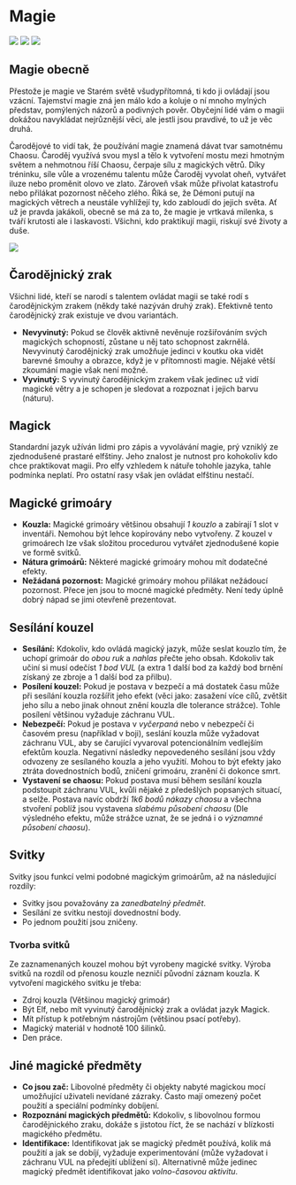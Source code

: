 # Magie

<img src="/assets/sep_line.png"/>

<img src="/assets/Magic.webp"/>

<img src="/assets/sep_line.png"/>

## Magie obecně

Přestože je magie ve Starém světě všudypřítomná, ti kdo ji ovládají jsou vzácní. Tajemství magie zná jen málo kdo a koluje o ní mnoho mylných představ, pomýlených názorů a podivných pověr. Obyčejní lidé vám o magii dokážou navykládat nejrůznější věci, ale jestli jsou pravdivé, to už je věc druhá.

Čarodějové to vidí tak, že používání magie znamená dávat tvar samotnému Chaosu. Čaroděj využívá svou mysl a tělo k vytvoření mostu mezi hmotným světem a nehmotnou říší Chaosu, čerpaje sílu z magických větrů. Díky tréninku, síle vůle a vrozenému talentu může Čaroděj vyvolat oheň, vytvářet iluze nebo proměnit olovo ve zlato. Zároveň však může přivolat katastrofu nebo přilákat pozornost něčeho zlého. Říká se, že Démoni putují na magických větrech a neustále vyhlížejí ty, kdo zabloudí do jejich světa. Ať už je pravda jakákoli, obecně se má za to, že magie je vrtkavá milenka, s tváří krutosti ale i laskavosti. Všichni, kdo praktikují magii, riskují své životy a duše.

<img src="/assets/sep_line.png"/>

## Čarodějnický zrak

Všichni lidé, kteří se narodí s talentem ovládat magii se také rodí s čarodějnickým zrakem (někdy také nazýván druhý zrak). Efektivně tento čarodějnický zrak existuje ve dvou variantách.

- **Nevyvinutý:** Pokud se člověk aktivně nevěnuje rozšiřováním svých magických schopností, zůstane u něj tato schopnost zakrnělá. Nevyvinutý čarodějnický zrak umožňuje jedinci v koutku oka vidět barevné šmouhy a obrazce, když je v přítomnosti magie. Nějaké větší zkoumání magie však není možné.
- **Vyvinutý:** S vyvinutý čarodějnickým zrakem však jedinec už vidí magické větry a je schopen je sledovat a rozpoznat i jejich barvu (náturu).

## Magick

Standardní jazyk užíván lidmi pro zápis a vyvolávání magie, prý vzniklý ze zjednodušené prastaré elfštiny. Jeho znalost je nutnost pro kohokoliv kdo chce praktikovat magii. Pro elfy vzhledem k nátuře tohohle jazyka, tahle podmínka neplatí. Pro ostatní rasy však jen ovládat elfštinu nestačí.

## Magické grimoáry

- **Kouzla:** Magické grimoáry většinou obsahují *1 kouzlo* a zabírají 1 slot v inventáři. Nemohou být lehce kopírovány nebo vytvořeny. Z kouzel v grimoárech lze však složitou procedurou vytvářet zjednodušené kopie ve formě svitků.
- **Nátura grimoárů:** Některé magické grimoáry mohou mít dodatečné efekty.
- **Nežádaná pozornost:** Magické grimoáry mohou přilákat nežádoucí pozornost. Přece jen jsou to mocné magické předměty. Není tedy úplně dobrý nápad se jimi otevřeně prezentovat.

## Sesílání kouzel

- **Sesílání:** Kdokoliv, kdo ovládá magický jazyk, může seslat kouzlo tím, že uchopí grimoár do *obou ruk* a *nahlas* přečte jeho obsah. Kdokoliv tak učiní si musí odečíst *1 bod VUL* (a extra 1 další bod za každý bod brnění získaný ze zbroje a 1 další bod za přilbu).
- **Posílení kouzel:** Pokud je postava v bezpečí a má dostatek času může při sesílání kouzla rozšířit jeho efekt (věci jako: zasažení více cílů, zvětšit jeho sílu a nebo jinak ohnout znění kouzla dle tolerance strážce). Tohle posílení většinou vyžaduje záchranu VUL.
- **Nebezpečí:** Pokud je postava v *vyčerpaná* nebo v nebezpečí či časovém presu (například v boji), seslání kouzla může vyžadovat záchranu VUL, aby se čarující vyvaroval potencionálním vedlejším efektům kouzla. Negativní následky nepovedeného sesílání jsou vždy odvozeny ze sesílaného kouzla a jeho využití. Mohou to být efekty jako ztráta dovednostních bodů, zničení grimoáru, zranění či dokonce smrt.
- **Vystavení se chaosu:** Pokud postava musí během sesílání kouzla podstoupit záchranu VUL, kvůli nějaké z předešlých popsaných situací, a selže. Postava navíc obdrží *1k6 bodů nákazy chaosu* a všechna stvoření poblíž jsou vystavena *slabému působení chaosu* (Dle výsledného efektu, může strážce uznat, že se jedná i o *významné působení chaosu*).

## Svitky

Svitky jsou funkcí velmi podobné magickým grimoárům, až na následující rozdíly:

- Svitky jsou považovány za *zanedbatelný předmět*.
- Sesílání ze svitku nestojí dovednostní body.
- Po jednom použití jsou zničeny.

### Tvorba svitků

Ze zaznamenaných kouzel mohou být vyrobeny magické svitky. Výroba svitků na rozdíl od přenosu kouzle nezničí původní záznam kouzla. K vytvoření magického svitku je třeba:

- Zdroj kouzla (Většinou magický grimoár)
- Být Elf, nebo mít vyvinutý čarodějnický zrak a ovládat jazyk Magick.
- Mít přístup k potřebným nástrojům (většinou psací potřeby).
- Magický materiál v hodnotě 100 šilinků.
- Den práce.

## Jiné magické předměty

- **Co jsou zač:** Libovolné předměty či objekty nabyté magickou mocí umožňující uživateli nevídané zázraky. Často mají omezený počet použití a speciální podmínky dobíjení.
- **Rozpoznání magických předmětů:** Kdokoliv, s libovolnou formou čarodějnického zraku, dokáže s jistotou říct, že se nachází v blízkosti magického předmětu.
- **Identifikace:** Identifikovat jak se magický předmět používá, kolik má použití a jak se dobíjí, vyžaduje experimentování (může vyžadovat i záchranu VUL na předejití ublížení si). Alternativně může jedinec magický předmět identifikovat jako *volno-časovou aktivitu*.
